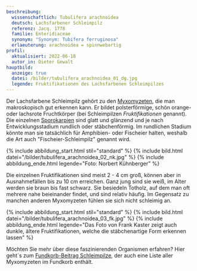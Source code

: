 ```yaml
---
beschreibung:
  wissenschaftlich: Tubulifera arachnoidea
  deutsch: Lachsfarbener Schleimpilz
  referenz: Jacq. 1778
  familie: Enteridiaceae
  synonym: "Synonym: Tubifera ferruginosa"
  erlaeuterung: arachnoidea = spinnwebartig
profil:
  aktualisiert: 2022-06-18
  autor_in: Dieter Gewalt
hauptbild:
  anzeige: true
  datei: /bilder/tubulifera_arachnoidea_01_dg.jpg
  legende: Fruktifikationen des Lachsfarbenen Schleimpilzes
---
```

Der Lachsfarbene Schleimpilz gehört zu den [Myxomyzeten](Myxomyzeten "Glossar"), die man makroskopisch gut erkennen kann. Er bildet polsterförmige, schön orange- oder lachsrote Fruchtkörper (bei Schleimpilzen *Fruktifikationen* genannt). Die einzelnen [Sporokarpien](Sporokarp "Glossar") sind glatt und glänzend und je nach Entwicklungsstadium rundlich oder stäbchenförmig. Im rundlichen Stadium könnte man sie tatsächlich für Amphibien- oder Fischeier halten, weshalb die Art auch "Fischeier-Schleimpilz" genannt wird.

{% include abbildung_start.html stil="standard" %}
{% include bild.html datei="/bilder/tubulifera_arachnoidea_02_nk.jpg" %}
{% include abbildung_ende.html legende="Foto: Norbert Kühnberger" %}

Die einzelnen Fruktifikationen sind meist 2 - 4 cm groß, können aber in Ausnahmefällen bis zu 10 cm erreichen. Ganz jung sind sie weiß, im Alter werden sie braun bis fast schwarz. Sie besiedeln Totholz, auf dem man oft mehrere nahe beieinander findet, und sind relativ häufig. Im Gegensatz zu manchen anderen Myxomyzeten fühlen sie sich nicht schleimig an.

{% include abbildung_start.html stil="standard" %}
{% include bild.html datei="/bilder/tubulifera_arachnoidea_03_fk.jpg" %}
{% include abbildung_ende.html legende="Das Foto von Frank Kaster zeigt auch dunkle, ältere Fruktifikationen, welche die stäbchenartige Form erkennen lassen" %}

Möchten Sie mehr über diese faszinierenden Organismen erfahren? Hier geht´s zum [Fundkorb-Beitrag Schleimpilze](/verwandt/schleimpilze-myxomyzeten), der auch eine Liste aller Myxomyzeten im Fundkorb enthält.